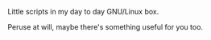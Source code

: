 Little scripts in my day to day GNU/Linux box.

Peruse at will, maybe there's something useful for you too.

